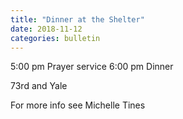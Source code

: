 ```yaml
---
title: "Dinner at the Shelter"
date: 2018-11-12
categories: bulletin
---
```


5:00 pm Prayer service
6:00 pm Dinner

73rd and Yale

For more info see Michelle Tines